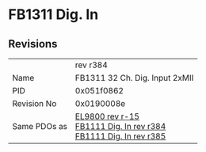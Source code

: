 # FB1311 Dig. In

## Revisions
<table>
<tr>
<td></td>
<td>rev r384</td>
</tr>
<tr>
<td>Name</td>
<td>FB1311 32 Ch. Dig. Input 2xMII</td>
</tr>
<tr>
<td>PID</td>
<td>0x051f0862</td>
</tr>
<tr>
<td>Revision No</td>
<td>0x0190008e</td>
</tr>
<tr>
<td>Same PDOs as</td>
<td><a href="EL9800.md">EL9800 rev r-15</a><br/><a href="FB1111+Dig.+In.md">FB1111 Dig. In rev r384</a><br/><a href="FB1111+Dig.+In.md">FB1111 Dig. In rev r385</a></td>
</tr>
</table>
